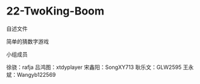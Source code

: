 # 22-TwoKing-Boom
自述文件

简单的猜数字游戏

小组成员

徐骁：rafja
吕鸿图：xtdyplayer
宋鑫阳：SongXY713
耿乐文：GLW2595
王永斌：Wangyb122569


